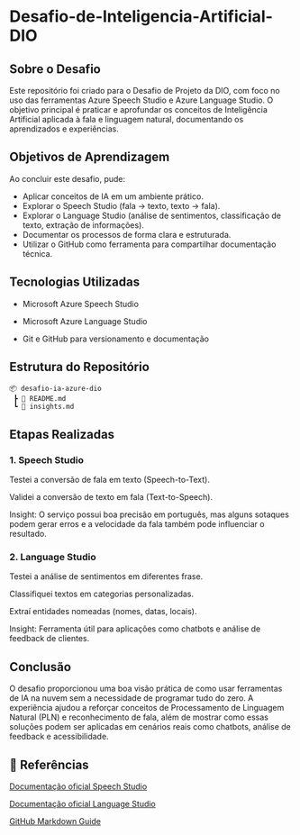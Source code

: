 ﻿# Desafio-de-Inteligencia-Artificial-DIO

## Sobre o Desafio

Este repositório foi criado para o Desafio de Projeto da DIO, com foco no uso das ferramentas Azure Speech Studio e Azure Language Studio.
O objetivo principal é praticar e aprofundar os conceitos de Inteligência Artificial aplicada à fala e linguagem natural, documentando os aprendizados e experiências.

## Objetivos de Aprendizagem

Ao concluir este desafio, pude:

- Aplicar conceitos de IA em um ambiente prático.
- Explorar o Speech Studio (fala → texto, texto → fala).
- Explorar o Language Studio (análise de sentimentos, classificação de texto, extração de informações).
- Documentar os processos de forma clara e estruturada.
- Utilizar o GitHub como ferramenta para compartilhar documentação técnica.

## Tecnologias Utilizadas

- Microsoft Azure Speech Studio

- Microsoft Azure Language Studio

- Git e GitHub para versionamento e documentação


## Estrutura do Repositório
```
📦 desafio-ia-azure-dio        
 ┣ 📜 README.md       
 ┗ 📜 insights.md
```

## Etapas Realizadas
### 1. Speech Studio

Testei a conversão de fala em texto (Speech-to-Text).

Validei a conversão de texto em fala (Text-to-Speech).

Insight: O serviço possui boa precisão em português, mas alguns sotaques podem gerar erros e a velocidade da fala também pode influenciar o resultado.

### 2. Language Studio

Testei a análise de sentimentos em diferentes frase.

Classifiquei textos em categorias personalizadas.

Extraí entidades nomeadas (nomes, datas, locais).

Insight: Ferramenta útil para aplicações como chatbots e análise de feedback de clientes.


## Conclusão

O desafio proporcionou uma boa visão prática de como usar ferramentas de IA na nuvem sem a necessidade de programar tudo do zero.
A experiência ajudou a reforçar conceitos de Processamento de Linguagem Natural (PLN) e reconhecimento de fala, além de mostrar como essas soluções podem ser aplicadas em cenários reais como chatbots, análise de feedback e acessibilidade.

## 🔗 Referências

[Documentação oficial Speech Studio](https://learn.microsoft.com/azure/cognitive-services/speech-service/)

[Documentação oficial Language Studio](https://learn.microsoft.com/azure/cognitive-services/language-service/)

[GitHub Markdown Guide](https://www.markdownguide.org/basic-syntax/)
